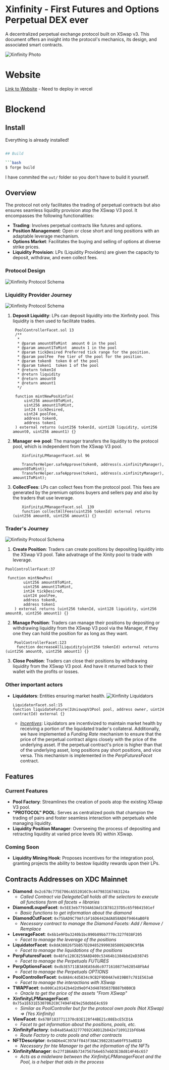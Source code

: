 # Xinfinity - First Futures and Options Perpetual DEX ever

A decentralized perpetual exchange protocol built on XSwap v3. This document offers an insight into the protocol's mechanics, its design, and associated smart contracts.

![Xinfinity Photo](https://github.com/alex-alra-arteaga/Xinfinity/blob/main/app/public/Xinfinity.png?raw=true)

# Website

[Link to Website](#) - Need to deploy in vercel


# Blockend

## Install

Everything is already installed!

```bash

## Build

```bash	
$ forge build
```

I have commited the `out/` folder so you don't have to build it yourself.

## Overview

The protocol not only facilitates the trading of perpetual contracts but also ensures seamless liquidity provision atop the XSwap V3 pool. It encompasses the following functionalities:

- **Trading**: Involves perpetual contracts like futures and options.
- **Position Management**: Open or close short and long positions with an adaptable leverage mechanism.
- **Options Market**: Facilitates the buying and selling of options at diverse strike prices.
- **Liquidity Provision**: LPs (Liquidity Providers) are given the capacity to deposit, withdraw, and even collect fees.

### Protocol Design

![Xinfinity Protocol Schema](https://github.com/alex-alra-arteaga/Xinfinity/blob/main/app/public/protocolSchema.png?raw=true)

### Liquidity Provider Journey 

![Xinfinity Protocol Schema](https://github.com/alex-alra-arteaga/Xinfinity/blob/main/app/public/LiquidityProvider.png?raw=true)
1. **Deposit Liquidity**: LPs can deposit liquidity into the Xinfinity pool. This liquidity is then used to facilitate trades.
   ```solidity
    PoolControllerFacet.sol 13
    /**
     *
     * @param amount0ToMint  amount 0 in the pool
     * @param amount1ToMint  amoutn 1 in the pool
     * @param tickDesired Preferred tick range for the position.
     * @param poolFee  Fee tier of the pool for the position.
     * @param token0  token 0 of the pool
     * @param token1  token 1 of the pool
     * @return tokenId
     * @return liquidity
     * @return amount0
     * @return amount1
     */

    function mintNewPosXinfin(
        uint256 amount0ToMint,
        uint256 amount1ToMint,
        int24 tickDesired,
        uint24 poolFee,
        address token0,
        address token1
    ) external returns (uint256 tokenId, uint128 liquidity, uint256 amount0, uint256 amount1) {}
   ```
2. **Manager <==> pool**: The manager transfers the liquidity to the protocol pool, which is independent from the XSwap V3 pool.
    ```solidity
        XinfinityLPManagerFacet.sol 96

        TransferHelper.safeApprove(token0, address(s.xinfinityManager), amount0ToMint);
        TransferHelper.safeApprove(token1, address(s.xinfinityManager), amount1ToMint);
    ```
3. **CollectFees**: LPs can collect fees from the protocol pool. This fees are generated by the premium options buyers and sellers pay and also by the traders that use leverage.
    ```solidity
        XinfinityLPManagerFacet.sol  139
        function collectAllFees(uint256 tokenId) external returns (uint256 amount0, uint256 amount1) {}
    ```


### Trader's Journey

![Xinfinity Protocol Schema](https://github.com/alex-alra-arteaga/Xinfinity/blob/main/app/public/traders.png?raw=true)

1. **Create Position**: Traders can create positions by depositing liquidity into the XSwap V3 pool. Take advatnage of the Xinity pool to trade with leverage.

```solidity
PoolControllerFacet:37

 function mintNewPos(
        uint256 amount0ToMint,
        uint256 amount1ToMint,
        int24 tickDesired,
        uint24 poolFee,
        address token0,
        address token1
    ) external returns (uint256 tokenId, uint128 liquidity, uint256 amount0, uint256 amount1) {}
```
2. **Manage Position**: Traders can manage their positions by depositing or withdrawing liquidity from the XSwap V3 pool via the Manager, if they one they can hold the position for as long as they want.

```solidity
    PoolControllerFacet:123
     function decreaseAllLiquidity(uint256 tokenId) external returns (uint256 amount0, uint256 amount1) {}
```
3. **Close Position**: Traders can close their positions by withdrawing liquidity from the XSwap V3 pool. And have it returned back to their wallet with the profits or losses.

### Other important actors



- **Liquidators**: Entities ensuring market health.
  ![Xinfinity Liquidators](https://github.com/alex-alra-arteaga/Xinfinity/blob/main/app/public/Liquidator.png?raw=true)
  ```solidity
  LiquidatorFacet.sol:15
  function liquidateFuture(IUniswapV3Pool pool, address owner, uint24 contractId) external {}
  ```
  - <u>*Incentives*</u>: Liquidators are incentivized to maintain market health by receiving a portion of the liquidated trader's collateral. Additionally, we have implemented a *Funding Rate* mechanism to ensure that the price of the perpetual contract aligns closely with the price of the underlying asset. If the perpetual contract's price is higher than that of the underlying asset, long positions pay short positions, and vice versa. This mechanism is implemented in the *PerpFuturesFacet* contract.

## Features

### Current Features
- **Pool Factory**: Streamlines the creation of pools atop the existing XSwap V3 pool.
- **"PROTOCOL" POOL**: Serves as centralized pools that champion the trading of pairs and foster seamless interaction with perpetuals while managing liquidity.
- **Liquidity Position Manager**: Overseeing the process of depositing and retracting liquidity at varied price levels (K) within XSwap.

### Coming Soon
- **Liquidity Mining Hook**: Proposes incentives for the integration pool, granting projects the ability to bestow liquidity rewards upon their LPs.


## Contracts Addresses on XDC Mainnet

- **Diamond**: `0x2c678c775E706cA552016C9c447983167463124a`
  - *Called Contract via DelegateCall holds all the selectors to execute all functions form all facets + libraries*
- **DiamondLoupeFacet**: `0x5EE3eb77934A63Ad1CB781237D5c65f9841501ef`
  - *Basic functions to get information about the diamond*
- **DiamondCutFacet**: `0x75bAD9C79AfcbF16D6442AdA858AD6f9464aB0F8`
  - *Necessary contract to manage the Diamond Facets: Add / Remove / Remplace*
- **LeverageFacet**: `0x6b1e9FDa3240b1bc090b89bb7770c327f038F205`
  - *Facet to manage the leverage of the positions*
- **LiquidatorFacet**: `0x8dA38026f5bB57D20485299903858092AD9C9fBA`
  - *Facet to manage the liquidations of the positions*
- **PerpFuturesFacet**: `0x48fe128C8259A8D400c53464b1384bbd2eD38745`
  - *Facet to manage the Perpetuals FUTURES*
- **PerpOptionsFacet**: `0xdb3E5711B3A9EA56d6c0771610877e628548FbAd`
  - *Facet to manage the Perpetuals OPTIONS*
- **PoolControllerFacet**: `0x8A84c4d5834c9CB2F9D04A7e819B07c781E563a0`
  - *Facet to manage the interactions with XSwap*
- **TWAPFacet**: `0x800Ca19142b4d2d9eDf43d48785037B887b0B0CB`
  - *Oracle to get the price of the assets "From XSwap"*
- **XinfinityLPManagerFacet**: `0x75a1E631E5307062C0C7494F4E9e258dbbE4c659`
  - *Similar as PoolController but for the protocol own pools (Not XSwap) => (Yes Xinfinity)*
- **ViewFacet**: `0x67BF1837711370cB3E128f44BE21c08EbcE5CD1A`
  - *Facet to get information about the positions, pools, etc.*
- **XinfinityFactory**: `0xB4a85Aa632777692CA0D12b842e7109121bF6bA6`
  - *Route Factory to crate pools and other contracts*
- **NFTDescriptor**: `0x9AD6e4C397Aff843f38AC3982283a60fF53a0D1D`
  - *Necessary for hte Manager to get the information of the NFTs*
- **XinfinityManager**: `0x27f1B6A8b7347567b6e657ebD3E38d814F46c657`
  - *Acts as a midelware between the XinfinityLPManagerFacet and the Pool, is a helper that aids in the process*
